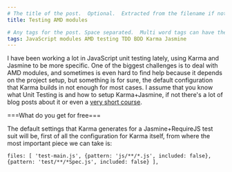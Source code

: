 ```yaml
---
# The title of the post.  Optional.  Extracted from the filename if not present.
title: Testing AMD modules

# Any tags for the post. Space separated.  Multi word tags can have their spaces escaped with +
tags: JavaScript modules AMD testing TDD BDD Karma Jasmine
---
```


I have been working a lot in JavaScript unit testing lately, using Karma and Jasmine to be more specific.
One of the biggest challenges is to deal with AMD modules, and sometimes is even hard to find help because it depends on the project setup, but something is for sure, the default configuration that Karma builds in not enough for most cases.
I assume that you know what Unit Testing is and how to setup Karma+Jasmine, if not there's a lot of blog posts about it or even a [very short course](https://www.udacity.com/course/ud549 "Udacity - JavaScript Testing").


===What do you get for free===

The default settings that Karma generates for a Jasmine+RequireJS test suit will be, first of all the configuration for Karma itself, from where the most important piece we can take is:

`files: [
	'test-main.js',
	{pattern: 'js/**/*.js', included: false},
	{pattern: 'test/**/*Spec.js', included: false}
],`